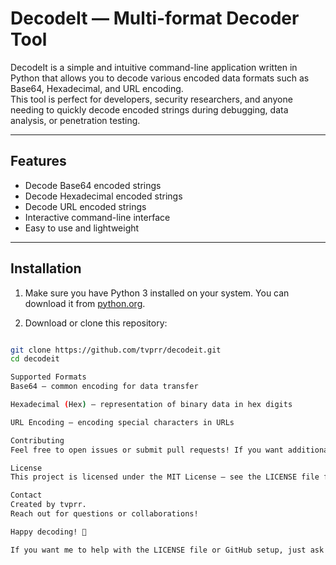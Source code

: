 # DecodeIt — Multi-format Decoder Tool

DecodeIt is a simple and intuitive command-line application written in Python that allows you to decode various encoded data formats such as Base64, Hexadecimal, and URL encoding.  
This tool is perfect for developers, security researchers, and anyone needing to quickly decode encoded strings during debugging, data analysis, or penetration testing.

---

## Features

- Decode Base64 encoded strings  
- Decode Hexadecimal encoded strings  
- Decode URL encoded strings  
- Interactive command-line interface  
- Easy to use and lightweight

---

## Installation

1. Make sure you have Python 3 installed on your system. You can download it from [python.org](https://www.python.org/downloads/).

2. Download or clone this repository:

```bash

git clone https://github.com/tvprr/decodeit.git
cd decodeit

Supported Formats
Base64 — common encoding for data transfer

Hexadecimal (Hex) — representation of binary data in hex digits

URL Encoding — encoding special characters in URLs

Contributing
Feel free to open issues or submit pull requests! If you want additional decoding formats or features, just ask.

License
This project is licensed under the MIT License — see the LICENSE file for details.

Contact
Created by tvprr.
Reach out for questions or collaborations!

Happy decoding! 🚀

If you want me to help with the LICENSE file or GitHub setup, just ask!
